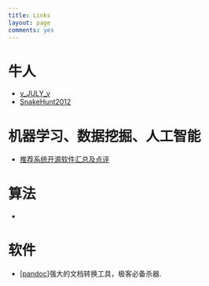 ```yaml
---
title: Links
layout: page
comments: yes
---
```


# 牛人

- [v_JULY_v](http://blog.csdn.net/v_july_v/)
- [SnakeHunt2012](http://www.cnblogs.com/SnakeHunt2012/)

# 机器学习、数据挖掘、人工智能

- [推荐系统开源软件汇总及点评](http://in.sdo.com/?p=1707)

# 算法

-

# 软件

- [[pandoc](http://johnmacfarlane.net/pandoc/)]强大的文档转换工具，极客必备杀器.


